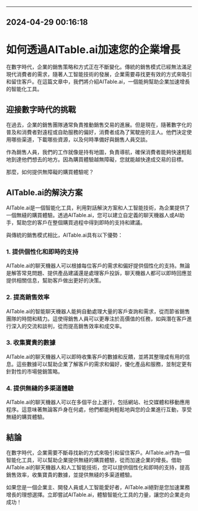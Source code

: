 

---------------------------------------------
2024-04-29 00:16:18
---------------------------------------------

# 如何透過AITable.ai加速您的企業增長

在數字時代，企業的銷售策略和方式正在不斷變化。傳統的銷售模式已經無法滿足現代消費者的需求，隨著人工智能技術的發展，企業需要尋找更有效的方式來吸引和留住客戶。在這篇文章中，我們將介紹AITable.ai，一個能夠幫助企業加速增長的智能化工具。

## 迎接數字時代的挑戰

在過去，企業的銷售團隊通常負責推動銷售交易的進展。但是現在，隨著數字化的普及和消費者對遠程或自助服務的偏好，消費者成為了駕駛座的主人。他們決定使用哪些渠道，下載哪些資源，以及何時準備好與銷售人員交談。

作為銷售人員，我們的工作就像是持有地圖，負責導航，確保消費者能夠快速輕鬆地到達他們想去的地方。因為購買體驗越無障礙，您就能越快達成交易的目標。

那麼，如何提供無障礙的購買體驗呢？

## AITable.ai的解決方案

AITable.ai是一個智能化工具，利用對話解決方案和人工智能技術，為企業提供了一個無縫的購買體驗。透過AITable.ai，您可以建立自定義的聊天機器人或AI助手，幫助您的客戶在整個購買過程中得到即時的支持和建議。

與傳統的銷售模式相比，AITable.ai具有以下優勢：

### 1. 提供個性化和即時的支持

AITable.ai的聊天機器人可以根據每位客戶的需求和偏好提供個性化的支持。無論是解答常見問題、提供產品建議還是處理客戶投訴，聊天機器人都可以即時回應並提供相關信息，幫助客戶做出更好的決策。

### 2. 提高銷售效率

AITable.ai的智能聊天機器人能夠自動處理大量的客戶查詢和需求，從而節省銷售團隊的時間和精力。這使得銷售人員可以更專注於高價值的任務，如與潛在客戶進行深入的交流和談判，從而提高銷售效率和成交率。

### 3. 收集寶貴的數據

AITable.ai的聊天機器人可以即時收集客戶的數據和反饋，並將其整理成有用的信息。這些數據可以幫助企業了解客戶的需求和偏好，優化產品和服務，並制定更有針對性的市場營銷策略。

### 4. 提供無縫的多渠道體驗

AITable.ai的聊天機器人可以在多個平台上運行，包括網站、社交媒體和移動應用程序。這意味著無論客戶身在何處，他們都能夠輕鬆地與您的企業進行互動，享受無縫的購買體驗。

## 結論

在數字時代，企業需要不斷尋找新的方式來吸引和留住客戶。AITable.ai作為一個智能化工具，可以幫助企業提供無縫的購買體驗，從而加速企業的增長。借助AITable.ai的聊天機器人和人工智能技術，您可以提供個性化和即時的支持，提高銷售效率，收集寶貴的數據，並提供無縫的多渠道體驗。

如果您是一個企業主、開發人員或人工智能愛好者，AITable.ai絕對是您加速業務增長的理想選擇。立即嘗試AITable.ai，體驗智能化工具的力量，讓您的企業走向成功！